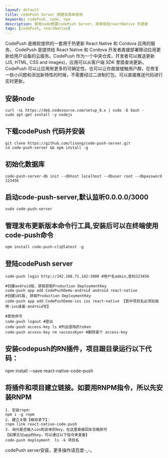 ```yaml
---
layout: default
title: codePush Server 搭建及简单使用
keywords: codePush, node, npm
description: 使用node搭建codePush Server，简单体验reactNative 热更新
tags: [codePush, reactNative]
---
```

CodePush 是微软提供的一套用于热更新 React Native 和 Cordova 应用的服务。
CodePush 是提供给 React Native 和 Cordova 开发者直接部署移动应用更新给用户设备的云服务。CodePush 作为一个中央仓库，开发者可以推送更新 (JS, HTML, CSS and images)，应用可以从客户端 SDK 里面查询更新。CodePush 可以让应用有更多的可确定性，也可以让你直接接触用户群。在修复一些小问题和添加新特性的时候，不需要经过二进制打包，可以直接推送代码进行实时更新。

## 安装node
```
curl -sL https://deb.nodesource.com/setup_9.x | sudo -E bash -
sudo apt-get install -y nodejs
```

## 下载codePush 代码并安装
```
git clone https://github.com/lisong/code-push-server.git
cd code-push-server && npm install -g
```
## 初始化数据库
```
code-push-server-db init --dbhost localhost --dbuser root --dbpassword 123456
```
## 启动code-push-server,默认监听0.0.0.0/3000

```
sudo code-push-server
```

## 管理发布更新版本命令行工具,安装后可以在终端使用code-push命令
```
npm install code-push-cli@latest -g 
```
## 登陆codePush server
```
code-push login http://192.168.71.142:3000 #用户名admin,密码123456

#创建android版，获取获取Production DeploymentKey
code-push app add CodePushDemo-android android react-native 
#创建iOS版, 获取Production DeploymentKey
code-push app add CodePushDemo-ios ios react-native 【其中项目名必须后缀用-ios或者-android写】

#其他命令
code-push logout #登出
code-push access-key ls #列出登陆的token
code-push access-key rm <accessKye> #删除某个 access-key
```

## 安装codepush的RN插件，项目跟目录运行以下代码：
npm install --save react-native-code-push

## 将插件和项目建立链接。如要用RNPM指令，所以先安装RNPM
```
1. 安装rnpm:
npm i -g rnpm
2. 建立关联【根目录下】：
rnpm link react-native-code-push
3. 询问是否输入ios和安卓的key，在这里直接回车忽略即可
【如果忘记app的key，可以通过以下指令来查看】
code-push deployment  ls -k 项目名
```

codePush server安装，更多操作请百度-_-。